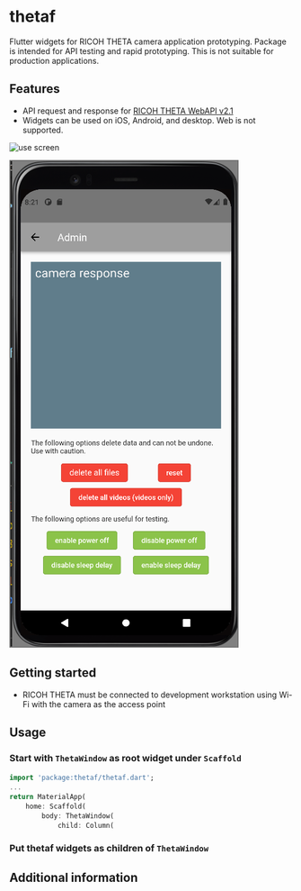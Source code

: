 <!-- 
This README describes the package. If you publish this package to pub.dev,
this README's contents appear on the landing page for your package.

For information about how to write a good package README, see the guide for
[writing package pages](https://dart.dev/guides/libraries/writing-package-pages). 

For general information about developing packages, see the Dart guide for
[creating packages](https://dart.dev/guides/libraries/create-library-packages)
and the Flutter guide for
[developing packages and plugins](https://flutter.dev/developing-packages). 
-->

# thetaf

Flutter widgets for RICOH THETA camera application prototyping.
Package is intended for API testing and rapid prototyping.
This is not suitable for production applications.

## Features

<!-- TODO: List what your package can do. Maybe include images, gifs, or videos. -->

* API request and response for [RICOH THETA WebAPI v2.1](https://api.ricoh/docs/theta-web-api-v2.1/)
* Widgets can be used on iOS, Android, and desktop. Web is not supported.

![use screen](readme_assets/images/use_screen.png)

![home screen](readme_assets/images/admin_screen.png)

## Getting started

<!-- 
TODO: List prerequisites and provide or point to information on how to
start using the package. -->

* RICOH THETA must be connected to development workstation using Wi-Fi with
the camera as the access point

## Usage

### Start with `ThetaWindow` as root widget under `Scaffold`

```dart
import 'package:thetaf/thetaf.dart';
...
return MaterialApp(
    home: Scaffold(
        body: ThetaWindow(
            child: Column(

```

### Put thetaf widgets as children of `ThetaWindow`

## Additional information
<!-- 
TODO: Tell users more about the package: where to find more information, how to 
contribute to the package, how to file issues, what response they can expect 
from the package authors, and more. -->
